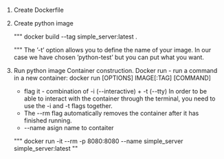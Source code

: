 1. Create Dockerfile
2. Create python image

    """
   docker build --tag simple_server:latest .

    """
    The ’-t’ option allows you to define the name of your image. In our case we have chosen ’python-test’ but you can put what you want.
3. Run python image
    Container construction. Docker run - run a command in a new container:
    docker run [OPTIONS] IMAGE[:TAG] [COMMAND]

    - flag it - combination of -i (--interactive) + -t (--tty)
        In order to be able to interact with the container through the terminal, you need to use the -i and -t flags together.
    - The --rm flag automatically removes the container after it has finished running.
    - --name asign name to contaiter 

    """
    docker run -it --rm -p 8080:8080 --name simple_server simple_server:latest 
    ""